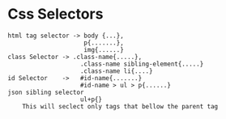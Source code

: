 # Css Selectors 
    html tag selector -> body {...}, 
                         p{.......},
                         img{......}
    class Selector -> .class-name{.....},
                        .class-name sibling-element{.....}
                        .class-name li{....}
    id Selector    ->   #id-name{.......}
                        #id-name > ul > p{......}
    json sibling selector
                        ul+p{}
        This will seclect only tags that bellow the parent tag

